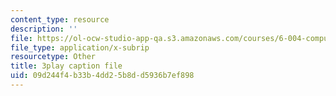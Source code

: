 ```yaml
---
content_type: resource
description: ''
file: https://ol-ocw-studio-app-qa.s3.amazonaws.com/courses/6-004-computation-structures-spring-2017/09d244f4b33b4dd25b8dd5936b7ef898_BZX8qSrMNyo.srt
file_type: application/x-subrip
resourcetype: Other
title: 3play caption file
uid: 09d244f4-b33b-4dd2-5b8d-d5936b7ef898
---
```

